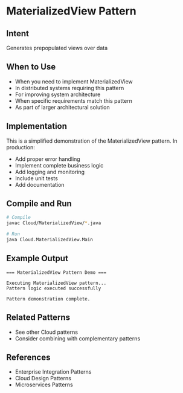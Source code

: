 # MaterializedView Pattern

## Intent
Generates prepopulated views over data

## When to Use
- When you need to implement MaterializedView
- In distributed systems requiring this pattern
- For improving system architecture
- When specific requirements match this pattern
- As part of larger architectural solution

## Implementation
This is a simplified demonstration of the MaterializedView pattern. In production:
- Add proper error handling
- Implement complete business logic
- Add logging and monitoring
- Include unit tests
- Add documentation

## Compile and Run
```bash
# Compile
javac Cloud/MaterializedView/*.java

# Run
java Cloud.MaterializedView.Main
```

## Example Output
```
=== MaterializedView Pattern Demo ===

Executing MaterializedView pattern...
Pattern logic executed successfully

Pattern demonstration complete.
```

## Related Patterns
- See other Cloud patterns
- Consider combining with complementary patterns

## References
- Enterprise Integration Patterns
- Cloud Design Patterns
- Microservices Patterns
